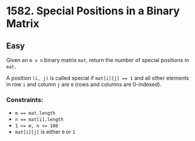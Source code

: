 # 1582. Special Positions in a Binary Matrix

## Easy

Given an `m x n` binary matrix `mat`, return the number of special positions in `mat`.

A position `(i, j)` is called special if `mat[i][j] == 1` and all other elements in row `i` and column `j` are `0` (rows
and columns are 0-indexed).

### Constraints:

- `m == mat.length`
- `n == mat[i].length`
- `1 <= m, n <= 100`
- `mat[i][j]` is either `0` or `1`
